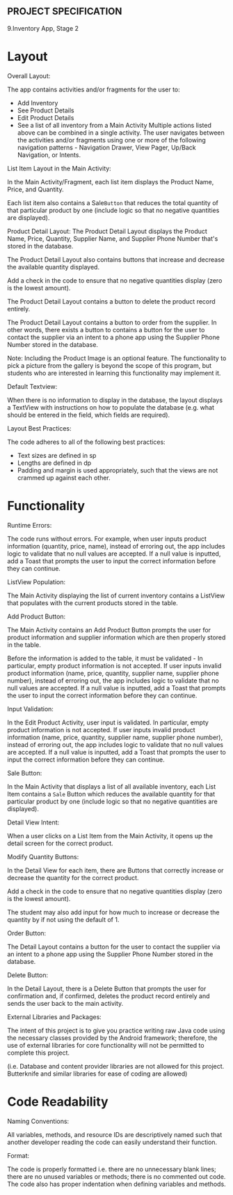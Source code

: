 ## PROJECT SPECIFICATION

  9.Inventory App, Stage 2
   
# Layout

Overall Layout:

The app contains activities and/or fragments for the user to:

* Add Inventory
* See Product Details
* Edit Product Details
* See a list of all inventory from a Main Activity
Multiple actions listed above can be combined in a single activity.
The user navigates between the activities and/or fragments using one or more of the following navigation patterns - Navigation Drawer, View Pager, Up/Back Navigation, or Intents.

List Item Layout in the Main Activity:

In the Main Activity/Fragment, each list item displays the Product Name, Price, and Quantity.

Each list item also contains a Sale```Button``` that reduces the total quantity of that particular product by one (include logic so that no negative quantities are displayed).

Product Detail Layout:
The Product Detail Layout displays the Product Name, Price, Quantity, Supplier Name, and Supplier Phone Number that's stored in the database.

The Product Detail Layout also contains buttons that increase and decrease the available quantity displayed.

Add a check in the code to ensure that no negative quantities display (zero is the lowest amount).

The Product Detail Layout contains a button to delete the product record entirely.

The Product Detail Layout contains a button to order from the supplier. In other words, there exists a button to contains a button for the user to contact the supplier via an intent to a phone app using the Supplier Phone Number stored in the database.

Note: Including the Product Image is an optional feature. The functionality to pick a picture from the gallery is beyond the scope of this program, but students who are interested in learning this functionality may implement it.

Default Textview:

When there is no information to display in the database, the layout displays a TextView with instructions on how to populate the database (e.g. what should be entered in the field, which fields are required).

Layout Best Practices:

The code adheres to all of the following best practices:

* Text sizes are defined in sp
* Lengths are defined in dp
* Padding and margin is used appropriately, such that the views are not crammed up against each other.

# Functionality

Runtime Errors:

The code runs without errors. For example, when user inputs product information (quantity, price, name), instead of erroring out, the app includes logic to validate that no null values are accepted. If a null value is inputted, add a Toast that prompts the user to input the correct information before they can continue.

ListView Population:

The Main Activity displaying the list of current inventory contains a ListView that populates with the current products stored in the table.

Add Product Button:

The Main Activity contains an Add Product Button prompts the user for product information and supplier information which are then properly stored in the table.

Before the information is added to the table, it must be validated -
In particular, empty product information is not accepted. If user inputs invalid product information (name, price, quantity, supplier name, supplier phone number), instead of erroring out, the app includes logic to validate that no null values are accepted. If a null value is inputted, add a Toast that prompts the user to input the correct information before they can continue.

Input Validation:

In the Edit Product Activity, user input is validated. In particular, empty product information is not accepted. If user inputs invalid product information (name, price, quantity, supplier name, supplier phone number), instead of erroring out, the app includes logic to validate that no null values are accepted. If a null value is inputted, add a Toast that prompts the user to input the correct information before they can continue.

Sale Button:

In the Main Activity that displays a list of all available inventory, each List Item contains a ```Sale``` Button which reduces the available quantity for that particular product by one (include logic so that no negative quantities are displayed).

Detail View Intent:

When a user clicks on a List Item from the Main Activity, it opens up the detail screen for the correct product.

Modify Quantity Buttons:

In the Detail View for each item, there are Buttons that correctly increase or decrease the quantity for the correct product.

Add a check in the code to ensure that no negative quantities display (zero is the lowest amount).

The student may also add input for how much to increase or decrease the quantity by if not using the default of 1.

Order Button:

The Detail Layout contains a button for the user to contact the supplier via an intent to a phone app using the Supplier Phone Number stored in the database.

Delete Button:

In the Detail Layout, there is a Delete Button that prompts the user for confirmation and, if confirmed, deletes the product record entirely and sends the user back to the main activity.

External Libraries and Packages:

The intent of this project is to give you practice writing raw Java code using the necessary classes provided by the Android framework; therefore, the use of external libraries for core functionality will not be permitted to complete this project.

(i.e. Database and content provider libraries are not allowed for this project. Butterknife and similar libraries for ease of coding are allowed)

# Code Readability

Naming Conventions:

All variables, methods, and resource IDs are descriptively named such that another developer reading the code can easily understand their function.

Format:

The code is properly formatted i.e. there are no unnecessary blank lines; there are no unused variables or methods; there is no commented out code.
The code also has proper indentation when defining variables and methods.

